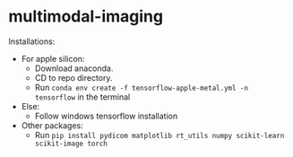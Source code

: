 # multimodal-imaging

Installations:
- For apple silicon:
    - Download anaconda. 
    - CD to repo directory.
    - Run `conda env create -f tensorflow-apple-metal.yml -n tensorflow` in the terminal
- Else:
    - Follow windows tensorflow installation
- Other packages:
    - Run `pip install pydicom matplotlib rt_utils numpy scikit-learn scikit-image torch`